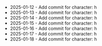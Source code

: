 - 2025-01-12 - Add commit for character: h
- 2025-01-13 - Add commit for character: h
- 2025-01-14 - Add commit for character: h
- 2025-01-15 - Add commit for character: h
- 2025-01-16 - Add commit for character: h
- 2025-01-17 - Add commit for character: h
- 2025-01-18 - Add commit for character: h
